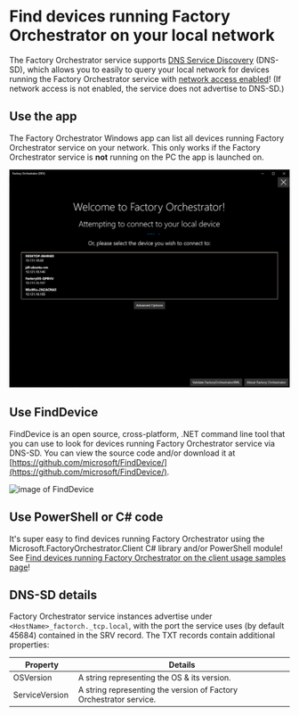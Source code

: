 
# Find devices running Factory Orchestrator on your local network
The Factory Orchestrator service supports [DNS Service Discovery](http://www.dns-sd.org/) (DNS-SD), which allows you to easily to query your local network for devices running the Factory Orchestrator service with [network access enabled](service-configuration.md#network-access)! (If network access is not enabled, the service does not advertise to DNS-SD.)

## Use the app
The Factory Orchestrator Windows app can list all devices running Factory Orchestrator service on your network. This only works if the Factory Orchestrator service is **not** running on the PC the app is launched on.

![Connect page of app](./images/connectpage.png)

## Use FindDevice
FindDevice is an open source, cross-platform, .NET command line tool that you can use to look for devices running Factory Orchestrator service via DNS-SD. You can view the source code and/or download it at [https://github.com/microsoft/FindDevice/](https://github.com/microsoft/FindDevice/).

![image of FindDevice](https://user-images.githubusercontent.com/31931010/117501891-8c7b0f00-af33-11eb-94d7-6b4ee4b6e090.png)

## Use PowerShell or C# code
It's super easy to find devices running Factory Orchestrator using the Microsoft.FactoryOrchestrator.Client C# library and/or PowerShell module! See [Find devices running Factory Orchestrator on the client usage samples page](factory-orchestrator-client-usage-samples.md)!

## DNS-SD details
Factory Orchestrator service instances advertise under `<HostName>_factorch._tcp.local`, with the port the service uses (by default 45684) contained in the SRV record. The TXT records contain additional properties:

| Property        | Details  |
|---------------------|------|
| OSVersion | A string representing the OS & its version. |
| ServiceVersion | A string representing the version of Factory Orchestrator service.  |